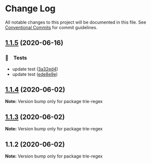 # Change Log

All notable changes to this project will be documented in this file.
See [Conventional Commits](https://conventionalcommits.org) for commit guidelines.

## [1.1.5](https://github.com/bluelovers/ws-trie/compare/trie-regex@1.1.4...trie-regex@1.1.5) (2020-06-16)


### 🚨　Tests

*  update test ([3a32ed4](https://github.com/bluelovers/ws-trie/commit/3a32ed42f8aa0b31ef2ed361f2d8ea04ea4cc97c))
*  update test ([ede8e9e](https://github.com/bluelovers/ws-trie/commit/ede8e9e3d8c37730e2b35980bce18f2481de3c2c))





## [1.1.4](https://github.com/bluelovers/ws-trie/compare/trie-regex@1.1.3...trie-regex@1.1.4) (2020-06-02)

**Note:** Version bump only for package trie-regex





## [1.1.3](https://github.com/bluelovers/ws-trie/compare/trie-regex@1.1.2...trie-regex@1.1.3) (2020-06-02)

**Note:** Version bump only for package trie-regex





## 1.1.2 (2020-06-02)

**Note:** Version bump only for package trie-regex
